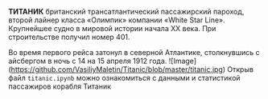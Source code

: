 **ТИТАНИК**
британский трансатлантический пассажирский пароход, второй лайнер класса «Олимпик» компании «White Star Line». Крупнейшее судно в мировой истории начала XX века. При строительстве получил номер 401.

Во время первого рейса затонул в северной Атлантике, столкнувшись с айсбергом в ночь с 14 на 15 апреля 1912 года.
![Image] (https://github.com/VasiliyMaletin/Titanic/blob/master/titanic.jpg)
Открыв файл `titanic.ipynb` можно ознакомиться с данными и статистикой пассажиров корабля Титаник
